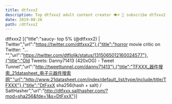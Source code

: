 ```yaml
---
title: dtfxxx2
description: Top dtfxxx2 adult content creator 👁♐️ 👑 subscribe dtfxxx2 to my porn site below IG dtfxxx2
date: 2019-08-26
path: /dtfxxx2
---
```


dtfxxx2
[{"title":"saucy- top 5% (@dtfxxx2) | Twitter","url":"https://twitter.com/dtfxxx2"},{"title":"horror movie critic on Twitter: \"… \"","url":"https://twitter.com/dtfloljk/status/1315065012160024577"},{"title":"Old Tweets: Danny71413 (420xOG) - Tweet Tunnel","url":"http://tweettunnel.com/danny71413"},{"title":"TFXXX_器件搜索_21datasheet_电子元器件搜索网","url":"http://www.21datasheet.com/index/default_list/type/include/title/TFXXX"},{"title":"DtFxxX sha256(hash + salt) / SaltHasher","url":"http://dtfxxx.salthasher.com/?mod=sha256&fde=1&s=DtFxxX"}]

